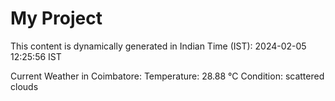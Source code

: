 # My Project

This content is dynamically generated in Indian Time (IST): 2024-02-05 12:25:56 IST


Current Weather in Coimbatore:
Temperature: 28.88 °C
Condition: scattered clouds
